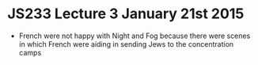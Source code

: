 # JS233 Lecture 3 January 21st 2015
- French were not happy with Night and Fog because there were scenes in which French were aiding in sending Jews to the concentration camps 
